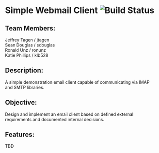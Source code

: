 #     Simple Webmail Client ![Build Status](https://app.travis-ci.com/Intro-to-SE-Lab-Fall-21-Section-2/Group7.svg?branch=master)

## Team Members: 
Jeffrey Tagen / jtagen <br />
Sean Douglas / sdouglas <br />
Ronald Unz / ronunz <br />
Katie Phillips / klb528 <br />


## Description: 

A simple demonstration email client capable of communicating via IMAP and SMTP libraries. <br />



## Objective: 
Design and implement an email client based on defined external requirements and documented internal decisions. <br />


## Features: 
TBD